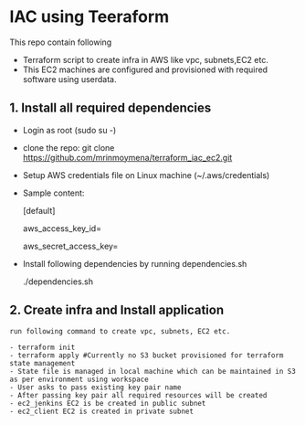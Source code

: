 # IAC using Teeraform

This repo contain following 
  - Terraform script to create infra in AWS like vpc, subnets,EC2 etc.
  - This EC2 machines are configured and provisioned with required software using userdata.


## 1. Install all required dependencies
- Login as root (sudo su -)
- clone the repo: git clone https://github.com/mrinmoymena/terraform_iac_ec2.git
- Setup AWS credentials file on Linux machine (~/.aws/credentials)
- Sample content:
     
     [default]
     
     aws_access_key_id=
     
     aws_secret_access_key=
- Install following dependencies by running dependencies.sh
    
    ./dependencies.sh

## 2. Create infra and Install application

    run following command to create vpc, subnets, EC2 etc. 
   
    - terraform init
    - terraform apply #Currently no S3 bucket provisioned for terraform state management
    - State file is managed in local machine which can be maintained in S3 as per environment using workspace
    - User asks to pass existing key pair name
    - After passing key pair all required resources will be created
    - ec2_jenkins EC2 is be created in public subnet
    - ec2_client EC2 is created in private subnet 
